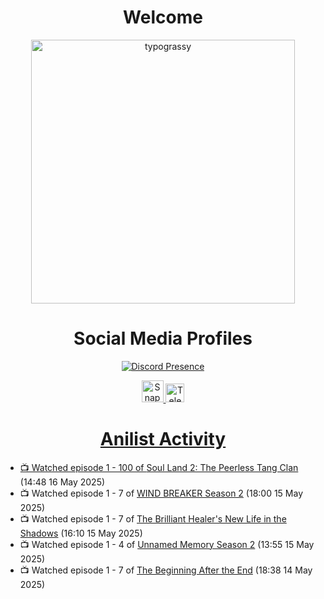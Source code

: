<div align="center">

# Welcome
<a href="https://github.com/kawarimidoll/typograssy">
    <img alt="typograssy" src="https://typograssy.deno.dev/api?text=%E3%82%88%E3%81%86%E3%81%93%E3%81%9D%E3%81%BF%E3%81%AA%E3%81%95%E3%82%93%20-%20Sheby--&&l0=none&l1=82d9d0&l2=027353&l3=038c4c&l4=01402e&bg=none&frame=none&speed=100&comment=" width="421.99">
</a>

</div>

<div align="center">

# Social Media Profiles

[![Discord Presence](https://lanyard.cnrad.dev/api/612532963938271232)](https://discord.com/users/612532963938271232)


<a href="https://www.snapchat.com/add/a.sheby" title="Snapchat Profile">
    <img src="https://www.freepnglogos.com/uploads/snapchat-logo-png-0.png" width="35" alt="Snapchat Logo" />


<a href="https://t.me/ASheby" title="Telegram Profile">
    <img src="https://www.freepnglogos.com/uploads/telegram-logo-png-0.png" width="30" alt="Telegram Logo" />


</div>

<div align="center">

# Anilist Activity

</div>

<!-- ANILIST_ACTIVITY:start -->

-   📺 Watched episode 1 - 100 of [Soul Land 2: The Peerless Tang Clan](https://anilist.co/anime/137683) (14:48 16 May 2025)
-   📺 Watched episode 1 - 7 of [WIND BREAKER Season 2](https://anilist.co/anime/178680) (18:00 15 May 2025)
-   📺 Watched episode 1 - 7 of [The Brilliant Healer's New Life in the Shadows](https://anilist.co/anime/175872) (16:10 15 May 2025)
-   📺 Watched episode 1 - 4 of [Unnamed Memory Season 2](https://anilist.co/anime/178550) (13:55 15 May 2025)
-   📺 Watched episode 1 - 7 of [The Beginning After the End](https://anilist.co/anime/183161) (18:38 14 May 2025)

<!-- ANILIST_ACTIVITY:end -->
